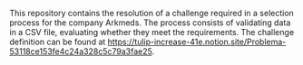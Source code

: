 This repository contains the resolution of a challenge required in a selection process for the company Arkmeds. The process consists of validating data in a CSV file, evaluating whether they meet the requirements. The challenge definition can be found at https://tulip-increase-41e.notion.site/Problema-53118ce153fe4c24a328c5c79a3fae25.

